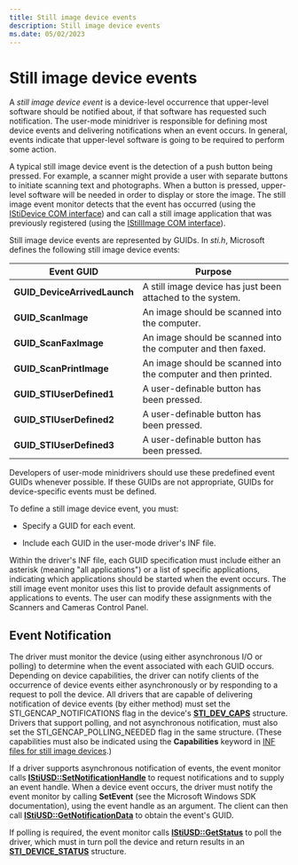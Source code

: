 ```yaml
---
title: Still image device events
description: Still image device events
ms.date: 05/02/2023
---
```


# Still image device events

A *still image device event* is a device-level occurrence that upper-level software should be notified about, if that software has requested such notification. The user-mode minidriver is responsible for defining most device events and delivering notifications when an event occurs. In general, events indicate that upper-level software is going to be required to perform some action.

A typical still image device event is the detection of a push button being pressed. For example, a scanner might provide a user with separate buttons to initiate scanning text and photographs. When a button is pressed, upper-level software will be needed in order to display or store the image. The still image event monitor detects that the event has occurred (using the [IStiDevice COM interface](istidevice-com-interface.md)) and can call a still image application that was previously registered (using the [IStillImage COM interface](istillimage-com-interface.md)).

Still image device events are represented by GUIDs. In *sti.h*, Microsoft defines the following still image device events:

| Event GUID | Purpose |
|--|--|
| **GUID_DeviceArrivedLaunch** | A still image device has just been attached to the system. |
| **GUID_ScanImage** | An image should be scanned into the computer. |
| **GUID_ScanFaxImage** | An image should be scanned into the computer and then faxed. |
| **GUID_ScanPrintImage** | An image should be scanned into the computer and then printed. |
| **GUID_STIUserDefined1** | A user-definable button has been pressed. |
| **GUID_STIUserDefined2** | A user-definable button has been pressed. |
| **GUID_STIUserDefined3** | A user-definable button has been pressed. |

Developers of user-mode minidrivers should use these predefined event GUIDs whenever possible. If these GUIDs are not appropriate, GUIDs for device-specific events must be defined.

To define a still image device event, you must:

- Specify a GUID for each event.

- Include each GUID in the user-mode driver's INF file.

Within the driver's INF file, each GUID specification must include either an asterisk (meaning "all applications") or a list of specific applications, indicating which applications should be started when the event occurs. The still image event monitor uses this list to provide default assignments of applications to events. The user can modify these assignments with the Scanners and Cameras Control Panel.

## Event Notification

The driver must monitor the device (using either asynchronous I/O or polling) to determine when the event associated with each GUID occurs. Depending on device capabilities, the driver can notify clients of the occurrence of device events either asynchronously or by responding to a request to poll the device. All drivers that are capable of delivering notification of device events (by either method) must set the STI_GENCAP_NOTIFICATIONS flag in the device's [**STI_DEV_CAPS**](/windows-hardware/drivers/ddi/sti/ns-sti-_sti_dev_caps) structure. Drivers that support polling, and not asynchronous notification, must also set the STI_GENCAP_POLLING_NEEDED flag in the same structure. (These capabilities must also be indicated using the **Capabilities** keyword in [INF files for still image devices](inf-files-for-still-image-devices.md).)

If a driver supports asynchronous notification of events, the event monitor calls [**IStiUSD::SetNotificationHandle**](/windows-hardware/drivers/ddi/stiusd/nf-stiusd-istiusd-setnotificationhandle) to request notifications and to supply an event handle. When a device event occurs, the driver must notify the event monitor by calling **SetEvent** (see the Microsoft Windows SDK documentation), using the event handle as an argument. The client can then call [**IStiUSD::GetNotificationData**](/windows-hardware/drivers/ddi/stiusd/nf-stiusd-istiusd-getnotificationdata) to obtain the event's GUID.

If polling is required, the event monitor calls [**IStiUSD::GetStatus**](/windows-hardware/drivers/ddi/stiusd/nf-stiusd-istiusd-getstatus) to poll the driver, which must in turn poll the device and return results in an [**STI_DEVICE_STATUS**](/windows-hardware/drivers/ddi/sti/ns-sti-_sti_device_status) structure.
